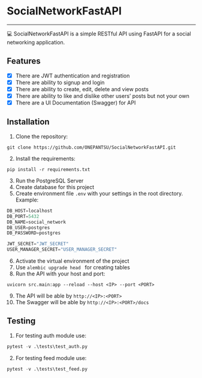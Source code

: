 # SocialNetworkFastAPI
___

💻 SocialNetworkFastAPI is a simple RESTful API using FastAPI for a social networking application.

## Features
- [X] There are JWT authentication and registration
- [X] There are ability to signup and login
- [X] There are ability to create, edit, delete and view posts
- [X] There are ability to like and dislike other users’ posts but not your own 
- [X] There are a UI Documentation (Swagger) for API

## Installation
1. Clone the repository: 
```
git clone https://github.com/ONEPANTSU/SocialNetworkFastAPI.git
```
2. Install the requirements:
```
pip install -r requirements.txt
```
3. Run the PostgreSQL Server
4. Create database for this project
5. Create environment file `.env` with your settings in the root directory. Example:
```python
DB_HOST=localhost
DB_PORT=5432
DB_NAME=social_network
DB_USER=postgres
DB_PASSWORD=postgres

JWT_SECRET="JWT_SECRET"
USER_MANAGER_SECRET="USER_MANAGER_SECRET"
```
6. Activate the virtual environment of the project
7. Use `alembic upgrade head ` for creating tables
8. Run the API with your host and port:
```
uvicorn src.main:app --reload --host <IP> --port <PORT>
``` 
9. The API will be able by `http://<IP>:<PORT>`
10. The Swagger will be able by `http://<IP>:<PORT>/docs`

## Testing
1. For testing auth module use: 
```python
pytest -v .\tests\test_auth.py
```
2. For testing feed module use: 
```python
pytest -v .\tests\test_feed.py
```
